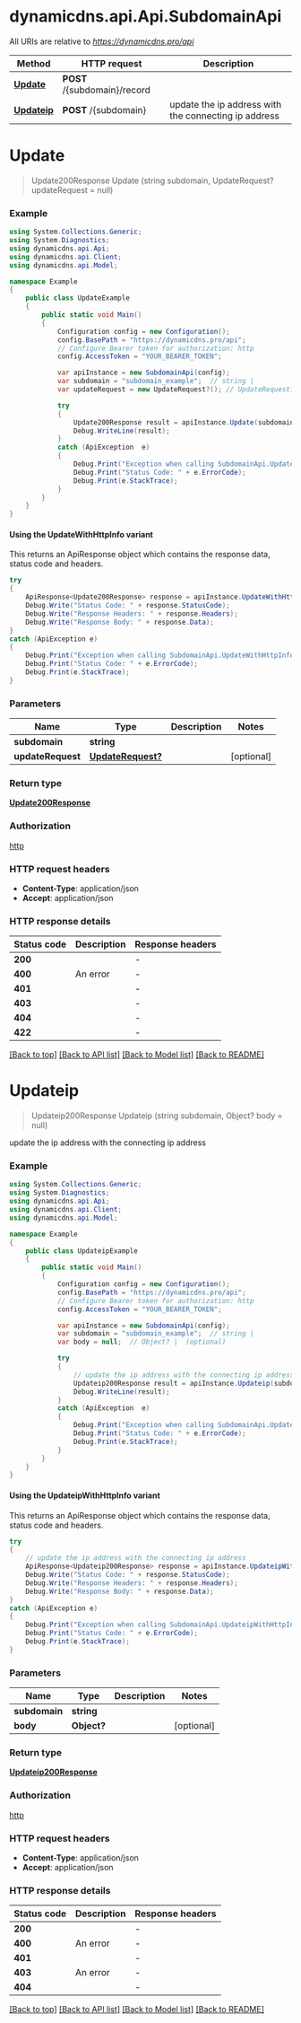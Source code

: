 # dynamicdns.api.Api.SubdomainApi

All URIs are relative to *https://dynamicdns.pro/api*

| Method | HTTP request | Description |
|--------|--------------|-------------|
| [**Update**](SubdomainApi.md#update) | **POST** /{subdomain}/record |  |
| [**Updateip**](SubdomainApi.md#updateip) | **POST** /{subdomain} | update the ip address with the connecting ip address |

<a id="update"></a>
# **Update**
> Update200Response Update (string subdomain, UpdateRequest? updateRequest = null)



### Example
```csharp
using System.Collections.Generic;
using System.Diagnostics;
using dynamicdns.api.Api;
using dynamicdns.api.Client;
using dynamicdns.api.Model;

namespace Example
{
    public class UpdateExample
    {
        public static void Main()
        {
            Configuration config = new Configuration();
            config.BasePath = "https://dynamicdns.pro/api";
            // Configure Bearer token for authorization: http
            config.AccessToken = "YOUR_BEARER_TOKEN";

            var apiInstance = new SubdomainApi(config);
            var subdomain = "subdomain_example";  // string | 
            var updateRequest = new UpdateRequest?(); // UpdateRequest? |  (optional) 

            try
            {
                Update200Response result = apiInstance.Update(subdomain, updateRequest);
                Debug.WriteLine(result);
            }
            catch (ApiException  e)
            {
                Debug.Print("Exception when calling SubdomainApi.Update: " + e.Message);
                Debug.Print("Status Code: " + e.ErrorCode);
                Debug.Print(e.StackTrace);
            }
        }
    }
}
```

#### Using the UpdateWithHttpInfo variant
This returns an ApiResponse object which contains the response data, status code and headers.

```csharp
try
{
    ApiResponse<Update200Response> response = apiInstance.UpdateWithHttpInfo(subdomain, updateRequest);
    Debug.Write("Status Code: " + response.StatusCode);
    Debug.Write("Response Headers: " + response.Headers);
    Debug.Write("Response Body: " + response.Data);
}
catch (ApiException e)
{
    Debug.Print("Exception when calling SubdomainApi.UpdateWithHttpInfo: " + e.Message);
    Debug.Print("Status Code: " + e.ErrorCode);
    Debug.Print(e.StackTrace);
}
```

### Parameters

| Name | Type | Description | Notes |
|------|------|-------------|-------|
| **subdomain** | **string** |  |  |
| **updateRequest** | [**UpdateRequest?**](UpdateRequest?.md) |  | [optional]  |

### Return type

[**Update200Response**](Update200Response.md)

### Authorization

[http](../README.md#http)

### HTTP request headers

 - **Content-Type**: application/json
 - **Accept**: application/json


### HTTP response details
| Status code | Description | Response headers |
|-------------|-------------|------------------|
| **200** |  |  -  |
| **400** | An error |  -  |
| **401** |  |  -  |
| **403** |  |  -  |
| **404** |  |  -  |
| **422** |  |  -  |

[[Back to top]](#) [[Back to API list]](../README.md#documentation-for-api-endpoints) [[Back to Model list]](../README.md#documentation-for-models) [[Back to README]](../README.md)

<a id="updateip"></a>
# **Updateip**
> Updateip200Response Updateip (string subdomain, Object? body = null)

update the ip address with the connecting ip address

### Example
```csharp
using System.Collections.Generic;
using System.Diagnostics;
using dynamicdns.api.Api;
using dynamicdns.api.Client;
using dynamicdns.api.Model;

namespace Example
{
    public class UpdateipExample
    {
        public static void Main()
        {
            Configuration config = new Configuration();
            config.BasePath = "https://dynamicdns.pro/api";
            // Configure Bearer token for authorization: http
            config.AccessToken = "YOUR_BEARER_TOKEN";

            var apiInstance = new SubdomainApi(config);
            var subdomain = "subdomain_example";  // string | 
            var body = null;  // Object? |  (optional) 

            try
            {
                // update the ip address with the connecting ip address
                Updateip200Response result = apiInstance.Updateip(subdomain, body);
                Debug.WriteLine(result);
            }
            catch (ApiException  e)
            {
                Debug.Print("Exception when calling SubdomainApi.Updateip: " + e.Message);
                Debug.Print("Status Code: " + e.ErrorCode);
                Debug.Print(e.StackTrace);
            }
        }
    }
}
```

#### Using the UpdateipWithHttpInfo variant
This returns an ApiResponse object which contains the response data, status code and headers.

```csharp
try
{
    // update the ip address with the connecting ip address
    ApiResponse<Updateip200Response> response = apiInstance.UpdateipWithHttpInfo(subdomain, body);
    Debug.Write("Status Code: " + response.StatusCode);
    Debug.Write("Response Headers: " + response.Headers);
    Debug.Write("Response Body: " + response.Data);
}
catch (ApiException e)
{
    Debug.Print("Exception when calling SubdomainApi.UpdateipWithHttpInfo: " + e.Message);
    Debug.Print("Status Code: " + e.ErrorCode);
    Debug.Print(e.StackTrace);
}
```

### Parameters

| Name | Type | Description | Notes |
|------|------|-------------|-------|
| **subdomain** | **string** |  |  |
| **body** | **Object?** |  | [optional]  |

### Return type

[**Updateip200Response**](Updateip200Response.md)

### Authorization

[http](../README.md#http)

### HTTP request headers

 - **Content-Type**: application/json
 - **Accept**: application/json


### HTTP response details
| Status code | Description | Response headers |
|-------------|-------------|------------------|
| **200** |  |  -  |
| **400** | An error |  -  |
| **401** |  |  -  |
| **403** | An error |  -  |
| **404** |  |  -  |

[[Back to top]](#) [[Back to API list]](../README.md#documentation-for-api-endpoints) [[Back to Model list]](../README.md#documentation-for-models) [[Back to README]](../README.md)

